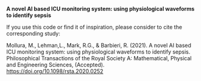**A novel AI based ICU monitoring system: using physiological waveforms to identify sepsis**

If you use this code or find it of inspiration,
please consider to cite the corresponding study:  

Mollura, M., Lehman,L., Mark, R.G., & Barbieri, R. (2021). 
A novel AI based ICU monitoring system: using physiological waveforms to identify sepsis. 
Philosophical Transactions of the Royal Society A: Mathematical, Physical and Engineering Sciences, (Accepted). 
https://doi.org/10.1098/rsta.2020.0252

